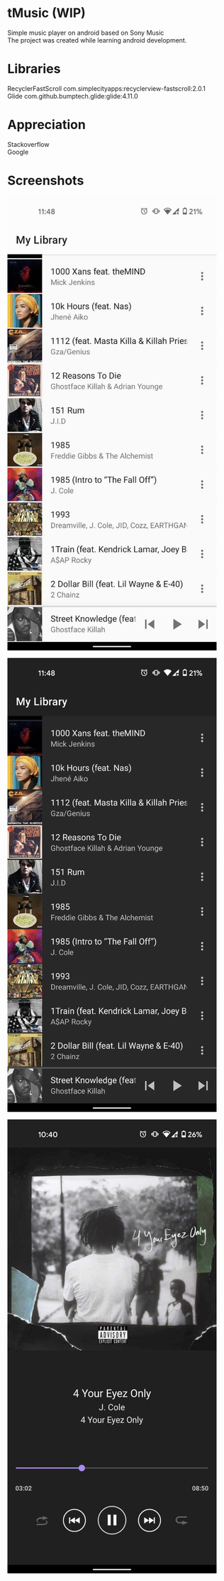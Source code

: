 # tMusic (WIP)  
Simple music player on android based on Sony Music  
The project was created while learning android development.  
  
  
# Libraries  
RecyclerFastScroll com.simplecityapps:recyclerview-fastscroll:2.0.1  
Glide com.github.bumptech.glide:glide:4.11.0  
  
# Appreciation  
Stackoverflow  
Google  
  
# Screenshots  
  
![alt text](/screenshot/1.jpg?raw=true)  
    
      
![alt text](/screenshot/3.jpg?raw=true)
    
      
![alt text](/screenshot/2.jpg?raw=true)
